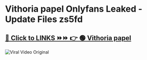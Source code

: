 
 # Vithoria papel Onlyfans Leaked - Update Files zs5fd

## <h2><a href="https://clipsfans.com/Vithoria_papel&ref=git">🔗 Click to LINKS ⏩⏩ 👉 🟢 Vithoria papel </a></h2>

<a href="https://clipsfans.com/Vithoria_papel&ref=git" rel="nofollow" data-target="animated-image.originalLink"><img src="https://i.ibb.co.com/xMMVF88/686577567.gif" alt="Viral Video Original" style="max-width: 100%; display: inline-block;" data-target="animated-image.originalImage"></a>


